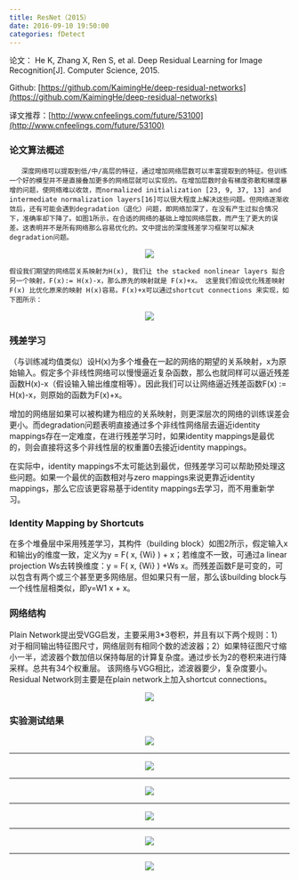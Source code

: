 ```yaml
---
title: ResNet（2015）
date: 2016-09-10 19:50:00
categories: fDetect
---
```


<script type="text/javascript" src="http://cdn.mathjax.org/mathjax/latest/MathJax.js?config=default"></script>

论文： He K, Zhang X, Ren S, et al. Deep Residual Learning for Image Recognition[J]. Computer Science, 2015.

Github: [https://github.com/KaimingHe/deep-residual-networks](https://github.com/KaimingHe/deep-residual-networks)

译文推荐：[http://www.cnfeelings.com/future/53100](http://www.cnfeelings.com/future/53100)

### 论文算法概述

       深度网络可以提取到低/中/高层的特征，通过增加网络层数可以丰富提取到的特征。但训练一个好的模型并不是直接叠加更多的网络层就可以实现的。在增加层数时会有梯度弥散和梯度暴增的问题，使网络难以收敛，而normalized initialization [23, 9, 37, 13] and intermediate normalization layers[16]可以很大程度上解决这些问题。但网络逐渐收敛后，还有可能会遇到degradation（退化）问题，即网络加深了，在没有产生过拟合情况下，准确率却下降了。如图1所示，在合适的网络的基础上增加网络层数，而产生了更大的误差。这表明并不是所有网络那么容易优化的。文中提出的深度残差学习框架可以解决degradation问题。

<center><img src="{{ site.baseurl }}/images/pdDetect/resnet1.png"></center>

	假设我们期望的网络层关系映射为H(x), 我们让 the stacked nonlinear layers 拟合另一个映射，F(x):= H(x)-x，那么原先的映射就是 F(x)+x。 这里我们假设优化残差映射F(x) 比优化原来的映射 H(x)容易。F(x)+x可以通过shortcut connections 来实现，如下图所示：

<center><img src="{{ site.baseurl }}/images/pdDetect/resnet2.png"></center>

### 残差学习

  （与训练减均值类似）设H(x)为多个堆叠在一起的网络的期望的关系映射，x为原始输入。假定多个非线性网络可以慢慢逼近复杂函数，那么也就同样可以逼近残差函数H(x)-x（假设输入输出维度相等）。因此我们可以让网络逼近残差函数F(x) := H(x)-x，则原始的函数为F(x)+x。

   增加的网络层如果可以被构建为相应的关系映射，则更深层次的网络的训练误差会更小。而degradation问题表明直接通过多个非线性网络层去逼近identity mappings存在一定难度，在进行残差学习时，如果identity mappings是最优的，则会直接将这多个非线性层的权重置0去接近identity mappings。
	
   在实际中，identity mappings不太可能达到最优，但残差学习可以帮助预处理这些问题。如果一个最优的函数相对与zero mappings来说更靠近identity mappings，那么它应该更容易基于identity mappings去学习，而不用重新学习。

### Identity Mapping by Shortcuts

   在多个堆叠层中采用残差学习，其构件（building block）如图2所示，假定输入x和输出y的维度一致，定义为y = F( x, {Wi} ) + x；若维度不一致，可通过a linear projection Ws去转换维度：y = F( x, {Wi} ) +Ws x。而残差函数F是可变的，可以包含有两个或三个甚至更多网络层。但如果只有一层，那么该building block与一个线性层相类似，即y=W1 x + x。

### 网络结构

   Plain Network提出受VGG启发，主要采用3*3卷积，并且有以下两个规则：1）对于相同输出特征图尺寸，网络层则有相同个数的滤波器；2）如果特征图尺寸缩小一半，滤波器个数加倍以保持每层的计算复杂度。通过步长为2的卷积来进行降采样。总共有34个权重层。 该网络与VGG相比，滤波器要少，复杂度要小。Residual Network则主要是在plain network上加入shortcut connections。

<center><img src="{{ site.baseurl }}/images/pdDetect/resnet3.png"></center>

### 实验测试结果

<center><img src="{{ site.baseurl }}/images/pdDetect/resnet4.png"></center>

-----------------------------------------------------------------------------------------

<center><img src="{{ site.baseurl }}/images/pdDetect/resnet5.png"></center>

-----------------------------------------------------------------------------------------

<center><img src="{{ site.baseurl }}/images/pdDetect/resnet6.png"></center>

-----------------------------------------------------------------------------------------

<center><img src="{{ site.baseurl }}/images/pdDetect/resnet7.png"></center>

-----------------------------------------------------------------------------------------

<center><img src="{{ site.baseurl }}/images/pdDetect/resnet8.png"></center>

-----------------------------------------------------------------------------------------

<center><img src="{{ site.baseurl }}/images/pdDetect/resnet9.png"></center>



